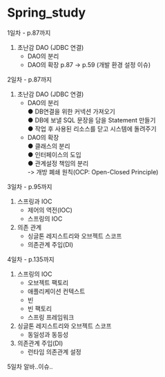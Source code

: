 # Spring_study
1일차 - p.87까지
1. 초난감 DAO (JDBC 연결)
    - DAO의 분리
    - DAO의 확장
    p.87 -> p.59 (개발 환경 설정 이슈)

2일차 - p.87까지  
1. 초난감 DAO (JDBC 연결)  
    - DAO의 분리  
    ● DB연결을 위한 커넥션 가져오기  
    ● DB에 보낼 SQL 문장을 담을 Statement 만들기  
    ● 작업 후 사용된 리소스를 닫고 시스템에 돌려주기    
    - DAO의 확장  
    ● 클래스의 분리  
    ● 인터페이스의 도입  
    ● 관계설정 책임의 분리  
    -> 개방 폐쇄 원칙(OCP: Open-Closed Principle)

3일차 - p.95까지
1. 스프링과 IOC  
    - 제어의 역전(IOC)    
    - 스프링의 IOC  
2. 의존 관계  
    - 싱글톤 레지스트리와 오브젝트 스코프  
    - 의존관계 주입(DI)    

4일차 - p.135까지
1. 스프링의 IOC
    - 오브젝트 팩토리
    - 애플리케이션 컨텍스트
    - 빈
    - 빈 팩토리
    - 스프링 프레임워크
2. 싱글톤 레지스트리와 오브젝트 스코프
    - 동일성과 동등성
3. 의존관계 주입(DI)
    - 런타임 의존관계 설정

5일차
알바..이슈..
